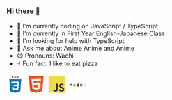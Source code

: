 ### Hi there 👋

- 🔭 I’m currently coding on JavaScript / TypeScript
- 🌱 I’m currently in First Year English-Japanese Class 
- 🤔 I’m looking for help with TypeScript
- 💬 Ask me about Anime Anime and Anime
- 😄 Pronouns: Wachi
- ⚡ Fun fact: I like to eat pizza

<div>
  <img src="https://github.com/devicons/devicon/blob/master/icons/css3/css3-plain-wordmark.svg"  title="CSS3" alt="CSS" width="40" height="40"/>&nbsp;
  <img src="https://github.com/devicons/devicon/blob/master/icons/html5/html5-original.svg" title="HTML5" alt="HTML" width="40" height="40"/>&nbsp;
  <img src="https://github.com/devicons/devicon/blob/master/icons/javascript/javascript-original.svg" title="JavaScript" alt="JavaScript" width="40" height="40"/>&nbsp;
  <img src="https://github.com/devicons/devicon/blob/master/icons/nodejs/nodejs-original-wordmark.svg" title="NodeJS" alt="NodeJS" width="40" height="40"/>&nbsp;
</div>
